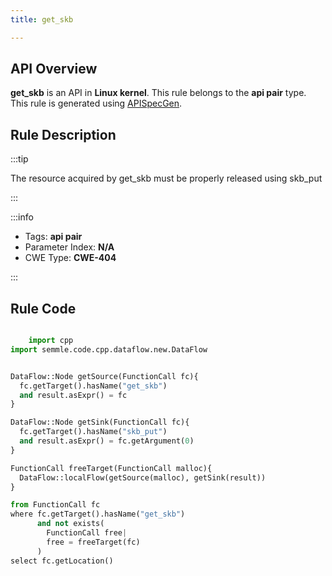```yaml
---
title: get_skb

---
```



## API Overview
**get_skb** is an API in **Linux kernel**. This rule belongs to the **api pair** type. This rule is generated using [APISpecGen](../../tools/APISpecGen).
## Rule Description

:::tip

The resource acquired by get_skb must be properly released using skb_put

:::

:::info

- Tags: **api pair**
- Parameter Index: **N/A**
- CWE Type: **CWE-404**

:::

## Rule Code
```python

    import cpp
import semmle.code.cpp.dataflow.new.DataFlow


DataFlow::Node getSource(FunctionCall fc){
  fc.getTarget().hasName("get_skb")
  and result.asExpr() = fc
}

DataFlow::Node getSink(FunctionCall fc){
  fc.getTarget().hasName("skb_put")
  and result.asExpr() = fc.getArgument(0)
}

FunctionCall freeTarget(FunctionCall malloc){
  DataFlow::localFlow(getSource(malloc), getSink(result))
}

from FunctionCall fc
where fc.getTarget().hasName("get_skb")
      and not exists(
        FunctionCall free| 
        free = freeTarget(fc)
      )
select fc.getLocation()

    
```